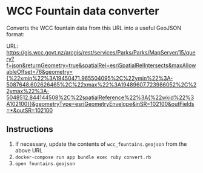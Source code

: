 # WCC Fountain data converter

Converts the WCC fountain data from this URL into a useful GeoJSON format:

URL: https://gis.wcc.govt.nz/arcgis/rest/services/Parks/Parks/MapServer/15/query?f=json&returnGeometry=true&spatialRel=esriSpatialRelIntersects&maxAllowableOffset=76&geometry={%22xmin%22%3A19450471.965504095%2C%22ymin%22%3A-5087648.602626465%2C%22xmax%22%3A19489607.723986052%2C%22ymax%22%3A-5048512.844144508%2C%22spatialReference%22%3A{%22wkid%22%3A102100}}&geometryType=esriGeometryEnvelope&inSR=102100&outFields=*&outSR=102100

## Instructions

1. If necessary, update the contents of `wcc_fountains.geojson` from the above URL
1. `docker-compose run app bundle exec ruby convert.rb`
1. `open fountains.geojson`

